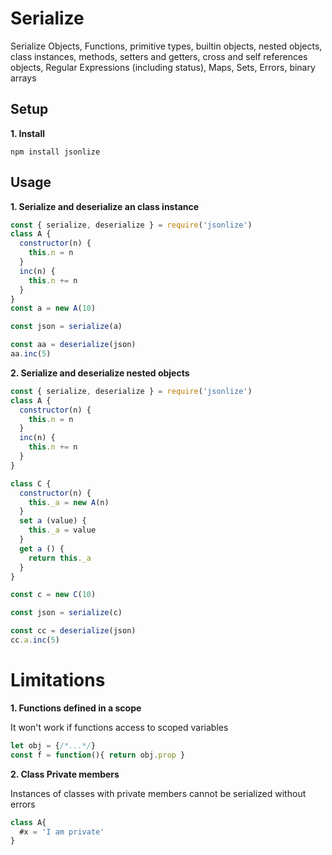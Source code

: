# Serialize
Serialize Objects, Functions, primitive types, builtin objects, nested objects, class instances, methods, setters and getters, cross and self references objects, Regular Expressions (including status), Maps, Sets, Errors, binary arrays

<!--
  -- This file is auto-generated from README_js.md. Changes should be made there.
  -->

## Setup

**1. Install**

```shell
npm install jsonlize
```

## Usage

**1. Serialize and deserialize an class instance**

```javascript
const { serialize, deserialize } = require('jsonlize')
class A {
  constructor(n) {
    this.n = n
  }
  inc(n) {
    this.n += n
  }
}
const a = new A(10)

const json = serialize(a)

const aa = deserialize(json)
aa.inc(5)
```
**2. Serialize and deserialize nested objects**

```javascript
const { serialize, deserialize } = require('jsonlize')
class A {
  constructor(n) {
    this.n = n
  }
  inc(n) {
    this.n += n
  }
}

class C {
  constructor(n) {
    this._a = new A(n)
  }
  set a (value) {
    this._a = value
  }
  get a () {
    return this._a
  }
}

const c = new C(10)

const json = serialize(c)

const cc = deserialize(json)
cc.a.inc(5)
```
# Limitations
**1. Functions defined in a scope**

It won't work if functions access to scoped variables
```javascript
let obj = {/*...*/}
const f = function(){ return obj.prop }
```
**2. Class Private members**

Instances of classes with private members cannot be serialized without errors
```javascript
class A{
  #x = 'I am private'
}
```
